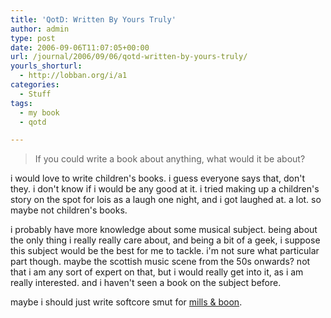 ```yaml
---
title: 'QotD: Written By Yours Truly'
author: admin
type: post
date: 2006-09-06T11:07:05+00:00
url: /journal/2006/09/06/qotd-written-by-yours-truly/
yourls_shorturl:
  - http://lobban.org/i/a1
categories:
  - Stuff
tags:
  - my book
  - qotd

---
```

> If you could write a book about anything, what would it be about?

i would love to write children's books. i guess everyone says that, don't they. i don't know if i would be any good at it. i tried making up a children's story on the spot for lois as a laugh one night, and i got laughed at. a lot. so maybe not children's books.

i probably have more knowledge about some musical subject. being about the only thing i really really care about, and being a bit of a geek, i suppose this subject would be the best for me to tackle. i'm not sure what particular part though. maybe the scottish music scene from the 50s onwards? not that i am any sort of expert on that, but i would really get into it, as i am really interested. and i haven't seen a book on the subject before.

maybe i should just write softcore smut for [mills & boon][1].

 [1]: http://www.millsandboon.co.uk/